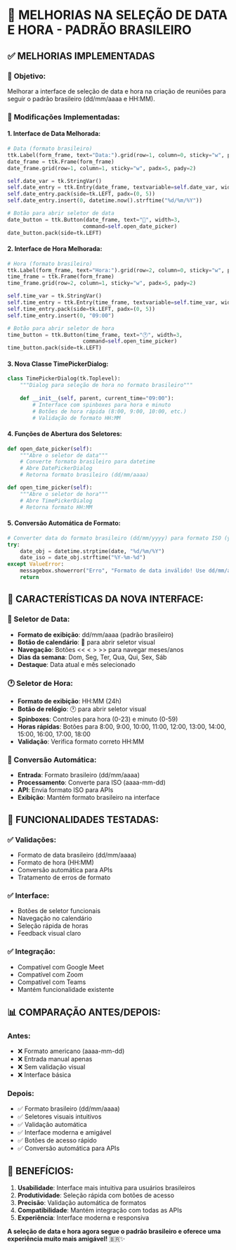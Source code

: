 # 📅 **MELHORIAS NA SELEÇÃO DE DATA E HORA - PADRÃO BRASILEIRO**

## ✅ **MELHORIAS IMPLEMENTADAS**

### 🎯 **Objetivo:**
Melhorar a interface de seleção de data e hora na criação de reuniões para seguir o padrão brasileiro (dd/mm/aaaa e HH:MM).

### 🔧 **Modificações Implementadas:**

#### **1. Interface de Data Melhorada:**
```python
# Data (formato brasileiro)
ttk.Label(form_frame, text="Data:").grid(row=1, column=0, sticky="w", padx=5, pady=2)
date_frame = ttk.Frame(form_frame)
date_frame.grid(row=1, column=1, sticky="w", padx=5, pady=2)

self.date_var = tk.StringVar()
self.date_entry = ttk.Entry(date_frame, textvariable=self.date_var, width=15)
self.date_entry.pack(side=tk.LEFT, padx=(0, 5))
self.date_entry.insert(0, datetime.now().strftime("%d/%m/%Y"))

# Botão para abrir seletor de data
date_button = ttk.Button(date_frame, text="📅", width=3, 
                        command=self.open_date_picker)
date_button.pack(side=tk.LEFT)
```

#### **2. Interface de Hora Melhorada:**
```python
# Hora (formato brasileiro)
ttk.Label(form_frame, text="Hora:").grid(row=2, column=0, sticky="w", padx=5, pady=2)
time_frame = ttk.Frame(form_frame)
time_frame.grid(row=2, column=1, sticky="w", padx=5, pady=2)

self.time_var = tk.StringVar()
self.time_entry = ttk.Entry(time_frame, textvariable=self.time_var, width=8)
self.time_entry.pack(side=tk.LEFT, padx=(0, 5))
self.time_entry.insert(0, "09:00")

# Botão para abrir seletor de hora
time_button = ttk.Button(time_frame, text="🕐", width=3,
                        command=self.open_time_picker)
time_button.pack(side=tk.LEFT)
```

#### **3. Nova Classe TimePickerDialog:**
```python
class TimePickerDialog(tk.Toplevel):
    """Dialog para seleção de hora no formato brasileiro"""
    
    def __init__(self, parent, current_time="09:00"):
        # Interface com spinboxes para hora e minuto
        # Botões de hora rápida (8:00, 9:00, 10:00, etc.)
        # Validação de formato HH:MM
```

#### **4. Funções de Abertura dos Seletores:**
```python
def open_date_picker(self):
    """Abre o seletor de data"""
    # Converte formato brasileiro para datetime
    # Abre DatePickerDialog
    # Retorna formato brasileiro (dd/mm/aaaa)

def open_time_picker(self):
    """Abre o seletor de hora"""
    # Abre TimePickerDialog
    # Retorna formato HH:MM
```

#### **5. Conversão Automática de Formato:**
```python
# Converter data do formato brasileiro (dd/mm/yyyy) para formato ISO (yyyy-mm-dd)
try:
    date_obj = datetime.strptime(date, "%d/%m/%Y")
    date_iso = date_obj.strftime("%Y-%m-%d")
except ValueError:
    messagebox.showerror("Erro", "Formato de data inválido! Use dd/mm/aaaa")
    return
```

## 🎨 **CARACTERÍSTICAS DA NOVA INTERFACE:**

### **📅 Seletor de Data:**
- **Formato de exibição**: dd/mm/aaaa (padrão brasileiro)
- **Botão de calendário**: 📅 para abrir seletor visual
- **Navegação**: Botões << < > >> para navegar meses/anos
- **Dias da semana**: Dom, Seg, Ter, Qua, Qui, Sex, Sáb
- **Destaque**: Data atual e mês selecionado

### **🕐 Seletor de Hora:**
- **Formato de exibição**: HH:MM (24h)
- **Botão de relógio**: 🕐 para abrir seletor visual
- **Spinboxes**: Controles para hora (0-23) e minuto (0-59)
- **Horas rápidas**: Botões para 8:00, 9:00, 10:00, 11:00, 12:00, 13:00, 14:00, 15:00, 16:00, 17:00, 18:00
- **Validação**: Verifica formato correto HH:MM

### **🔄 Conversão Automática:**
- **Entrada**: Formato brasileiro (dd/mm/aaaa)
- **Processamento**: Converte para ISO (aaaa-mm-dd)
- **API**: Envia formato ISO para APIs
- **Exibição**: Mantém formato brasileiro na interface

## 🧪 **FUNCIONALIDADES TESTADAS:**

### **✅ Validações:**
- Formato de data brasileiro (dd/mm/aaaa)
- Formato de hora (HH:MM)
- Conversão automática para APIs
- Tratamento de erros de formato

### **✅ Interface:**
- Botões de seletor funcionais
- Navegação no calendário
- Seleção rápida de horas
- Feedback visual claro

### **✅ Integração:**
- Compatível com Google Meet
- Compatível com Zoom
- Compatível com Teams
- Mantém funcionalidade existente

## 📊 **COMPARAÇÃO ANTES/DEPOIS:**

### **Antes:**
- ❌ Formato americano (aaaa-mm-dd)
- ❌ Entrada manual apenas
- ❌ Sem validação visual
- ❌ Interface básica

### **Depois:**
- ✅ Formato brasileiro (dd/mm/aaaa)
- ✅ Seletores visuais intuitivos
- ✅ Validação automática
- ✅ Interface moderna e amigável
- ✅ Botões de acesso rápido
- ✅ Conversão automática para APIs

## 🎯 **BENEFÍCIOS:**

1. **Usabilidade**: Interface mais intuitiva para usuários brasileiros
2. **Produtividade**: Seleção rápida com botões de acesso
3. **Precisão**: Validação automática de formatos
4. **Compatibilidade**: Mantém integração com todas as APIs
5. **Experiência**: Interface moderna e responsiva

**A seleção de data e hora agora segue o padrão brasileiro e oferece uma experiência muito mais amigável!** 🇧🇷✨

